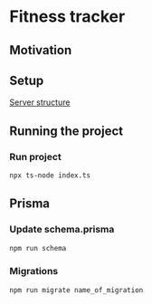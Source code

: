 # Fitness tracker

## Motivation

## Setup

[Server structure](https://docs.microsoft.com/en-us/aspnet/core/tutorials/first-web-api?view=aspnetcore-6.0&tabs=visual-studio-code)

## Running the project

### Run project

```bash
npx ts-node index.ts
```

## Prisma

### Update schema.prisma

```bash
npm run schema
```

### Migrations

```bash
npm run migrate name_of_migration
```
